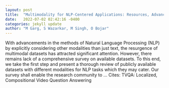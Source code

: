 ```yaml
---
layout: post
title:  "Multimodality for NLP-Centered Applications: Resources, Advances and Frontiers"
date:   2022-07-02 02:42:16 -0400
categories: jekyll update
author: "M Garg, S Wazarkar, M Singh, O Bojar"
---
```

With advancements in the methods of Natural Language Processing (NLP) by explicitly considering other modalities than just text, the resurgence of multimodal datasets has attracted significant attention. However, there remains lack of a comprehensive survey on available datasets. To this end, we take the first step and present a thorough review of publicly available datasets with different modalities for NLP tasks which they may cater. Our survey shall enable the research community to …
Cites: ‪TVQA: Localized, Compositional Video Question Answering‬  